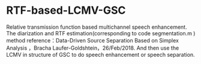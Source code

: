 # RTF-based-LCMV-GSC
Relative transmission function based multichannel speech enhancement.
The diarization and RTF estimation(corresponding to code segmentation.m ) method reference：Data-Driven Source Separation Based on Simplex Analysis ，Bracha Laufer-Goldshtein，26/Feb/2018.
And then use the LCMV in structure of GSC to do speech enhancement or speech separation.
